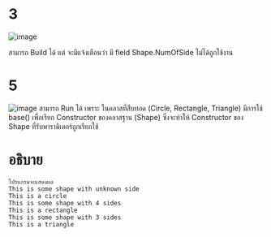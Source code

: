 # 3 #
![image](https://github.com/ThanaloekKaisai/03376836-OOP-2566-Lab-10/assets/144195683/7ef3a3a5-9142-4b98-b604-95059beca9d1)

สามารถ Build ได้ แต่ จะมีแจ้งเตือนว่า มี field Shape.NumOfSide ไม่ได้ถูกใช้งาน

# 5 #
![image](https://github.com/ThanaloekKaisai/03376836-OOP-2566-Lab-10/assets/144195683/a7a71c73-802c-4411-9210-cacbe2669a00)
สามารถ Run ได้ เพราะ ในคลาสที่สืบทอด (Circle, Rectangle, Triangle) มีการใช้ base() เพื่อเรียก Constructor ของคลาสฐาน (Shape) ซึ่งจะทำให้ Constructor ของ Shape ที่รับพารามิเตอร์ถูกเรียกใช้

# อธิบาย # 
```
โปรแกรมจะแสดงผล
This is some shape with unknown side
This is a circle
This is some shape with 4 sides
This is a rectangle
This is some shape with 3 sides
This is a triangle
